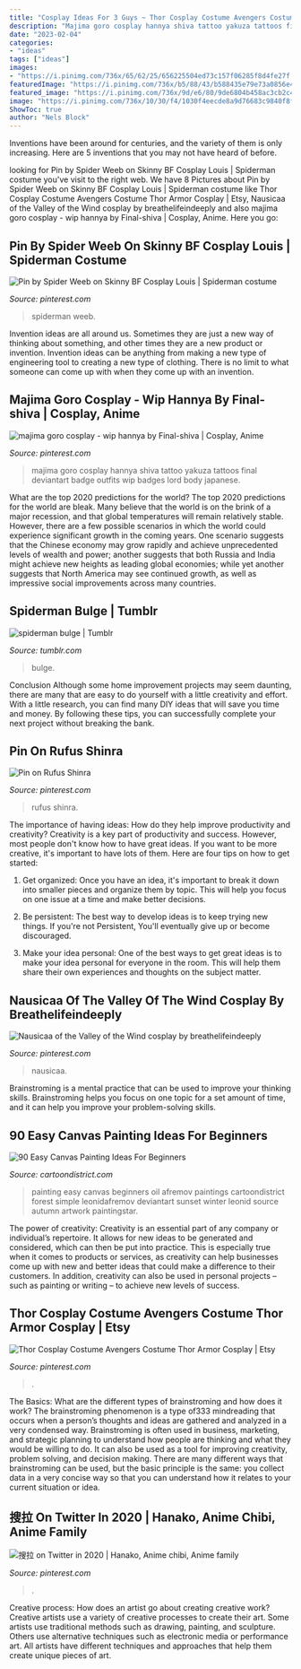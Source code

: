 ```yaml
---
title: "Cosplay Ideas For 3 Guys ~ Thor Cosplay Costume Avengers Costume Thor Armor Cosplay"
description: "Majima goro cosplay hannya shiva tattoo yakuza tattoos final deviantart badge outfits wip badges lord body japanese"
date: "2023-02-04"
categories:
- "ideas"
tags: ["ideas"]
images:
- "https://i.pinimg.com/736x/65/62/25/656225504ed73c157f06285f8d4fe27f.jpg"
featuredImage: "https://i.pinimg.com/736x/b5/88/43/b588435e79e73a0856e41ede3d2f736d.jpg"
featured_image: "https://i.pinimg.com/736x/9d/e6/80/9de6804b458ac3cb2c418dabaae10b6a.jpg"
image: "https://i.pinimg.com/736x/10/30/f4/1030f4eecde8a9d76683c9840f8f7467.jpg"
ShowToc: true
author: "Nels Block"
---
```



Inventions have been around for centuries, and the variety of them is only increasing. Here are 5 inventions that you may not have heard of before.

	

		
looking for Pin by Spider Weeb on Skinny BF Cosplay Louis | Spiderman costume you've visit to the right web. We have 8 Pictures about Pin by Spider Weeb on Skinny BF Cosplay Louis | Spiderman costume like Thor Cosplay Costume Avengers Costume Thor Armor Cosplay | Etsy, Nausicaa of the Valley of the Wind cosplay by breathelifeindeeply and also majima goro cosplay - wip hannya by Final-shiva | Cosplay, Anime. Here you go:
		
    
## Pin By Spider Weeb On Skinny BF Cosplay Louis | Spiderman Costume

<img loading=lazy src="https://i.pinimg.com/736x/b5/88/43/b588435e79e73a0856e41ede3d2f736d.jpg" onerror="this.onerror=null;this.src='https://tse1.mm.bing.net/th?id=OIP.kkUhl1P3LngDAnCf7d8aowHaJ5&amp;pid=15.1';" alt="Pin by Spider Weeb on Skinny BF Cosplay Louis | Spiderman costume">

_Source: pinterest.com_

>spiderman weeb. 

	

Invention ideas are all around us. Sometimes they are just a new way of thinking about something, and other times they are a new product or invention. Invention ideas can be anything from making a new type of engineering tool to creating a new type of clothing. There is no limit to what someone can come up with when they come up with an invention.

    
## Majima Goro Cosplay - Wip Hannya By Final-shiva | Cosplay, Anime

<img loading=lazy src="https://i.pinimg.com/736x/bf/31/f1/bf31f17ce53e9033b2b89413941ea77a.jpg" onerror="this.onerror=null;this.src='https://tse3.mm.bing.net/th?id=OIP.ZrdKs_N3o28262zfWWZpQQHaJ4&amp;pid=15.1';" alt="majima goro cosplay - wip hannya by Final-shiva | Cosplay, Anime">

_Source: pinterest.com_

>majima goro cosplay hannya shiva tattoo yakuza tattoos final deviantart badge outfits wip badges lord body japanese. 

	

What are the top 2020 predictions for the world?
The top 2020 predictions for the world are bleak. Many believe that the world is on the brink of a major recession, and that global temperatures will remain relatively stable. However, there are a few possible scenarios in which the world could experience significant growth in the coming years. One scenario suggests that the Chinese economy may grow rapidly and achieve unprecedented levels of wealth and power; another suggests that both Russia and India might achieve new heights as leading global economies; while yet another suggests that North America may see continued growth, as well as impressive social improvements across many countries.

    
## Spiderman Bulge | Tumblr

<img loading=lazy src="https://66.media.tumblr.com/4e0fb1c31ad15eadbe97b67f9da6ae2e/tumblr_ogtjvibIHf1rusl01o2_500.png" onerror="this.onerror=null;this.src='https://tse4.mm.bing.net/th?id=OIP.JJIUVxoB1vEXIe5Q8PZdUAHaK3&amp;pid=15.1';" alt="spiderman bulge | Tumblr">

_Source: tumblr.com_

>bulge. 

	

Conclusion
Although some home improvement projects may seem daunting, there are many that are easy to do yourself with a little creativity and effort. With a little research, you can find many DIY ideas that will save you time and money. By following these tips, you can successfully complete your next project without breaking the bank.

    
## Pin On Rufus Shinra

<img loading=lazy src="https://i.pinimg.com/736x/e8/48/78/e8487816f967cb56f36b55f018bd5f04.jpg" onerror="this.onerror=null;this.src='https://tse1.mm.bing.net/th?id=OIP.5lmbjYLF3XPqqENvVUpICgHaLe&amp;pid=15.1';" alt="Pin on Rufus Shinra">

_Source: pinterest.com_

>rufus shinra. 

	

The importance of having ideas: How do they help improve productivity and creativity?
Creativity is a key part of productivity and success. However, most people don't know how to have great ideas. If you want to be more creative, it's important to have lots of them. Here are four tips on how to get started:
1. Get organized: Once you have an idea, it's important to break it down into smaller pieces and organize them by topic. This will help you focus on one issue at a time and make better decisions.

2. Be persistent: The best way to develop ideas is to keep trying new things. If you're not Persistent, You'll eventually give up or become discouraged.

3. Make your idea personal: One of the best ways to get great ideas is to make your idea personal for everyone in the room. This will help them share their own experiences and thoughts on the subject matter.

    
## Nausicaa Of The Valley Of The Wind Cosplay By Breathelifeindeeply

<img loading=lazy src="https://i.pinimg.com/736x/10/30/f4/1030f4eecde8a9d76683c9840f8f7467.jpg" onerror="this.onerror=null;this.src='https://tse4.mm.bing.net/th?id=OIP.ysO6WFr3rIY1b5Vbj0FMwQHaLE&amp;pid=15.1';" alt="Nausicaa of the Valley of the Wind cosplay by breathelifeindeeply">

_Source: pinterest.com_

>nausicaa. 

	

Brainstroming is a mental practice that can be used to improve your thinking skills. Brainstroming helps you focus on one topic for a set amount of time, and it can help you improve your problem-solving skills.

    
## 90 Easy Canvas Painting Ideas For Beginners

<img loading=lazy src="http://www.cartoondistrict.com/wp-content/uploads/2017/06/Easy-Canvas-Painting-Ideas-For-Beginners0121.jpg" onerror="this.onerror=null;this.src='https://tse1.mm.bing.net/th?id=OIP.VFeVfGBtVk_imz1mTnhccwHaJ7&amp;pid=15.1';" alt="90 Easy Canvas Painting Ideas For Beginners">

_Source: cartoondistrict.com_

>painting easy canvas beginners oil afremov paintings cartoondistrict forest simple leonidafremov deviantart sunset winter leonid source autumn artwork paintingstar. 

	

The power of creativity:
Creativity is an essential part of any company or individual’s repertoire. It allows for new ideas to be generated and considered, which can then be put into practice. This is especially true when it comes to products or services, as creativity can help businesses come up with new and better ideas that could make a difference to their customers. In addition, creativity can also be used in personal projects – such as painting or writing – to achieve new levels of success.

    
## Thor Cosplay Costume Avengers Costume Thor Armor Cosplay | Etsy

<img loading=lazy src="https://i.pinimg.com/736x/65/62/25/656225504ed73c157f06285f8d4fe27f.jpg" onerror="this.onerror=null;this.src='https://tse3.mm.bing.net/th?id=OIP.ZN4o_H1hFrQBnKTstY2IqQHaN4&amp;pid=15.1';" alt="Thor Cosplay Costume Avengers Costume Thor Armor Cosplay | Etsy">

_Source: pinterest.com_

>. 

	

The Basics: What are the different types of brainstroming and how does it work?
The brainstroming phenomenon is a type of333 mindreading that occurs when a person’s thoughts and ideas are gathered and analyzed in a very condensed way. Brainstroming is often used in business, marketing, and strategic planning to understand how people are thinking and what they would be willing to do. It can also be used as a tool for improving creativity, problem solving, and decision making. There are many different ways that brainstroming can be used, but the basic principle is the same: you collect data in a very concise way so that you can understand how it relates to your current situation or idea.

    
## 搜拉 On Twitter In 2020 | Hanako, Anime Chibi, Anime Family

<img loading=lazy src="https://i.pinimg.com/736x/9d/e6/80/9de6804b458ac3cb2c418dabaae10b6a.jpg" onerror="this.onerror=null;this.src='https://tse1.mm.bing.net/th?id=OIP.Wx8c2BF6AtEiDEROB340tgHaKe&amp;pid=15.1';" alt="搜拉 on Twitter in 2020 | Hanako, Anime chibi, Anime family">

_Source: pinterest.com_

>. 

	

Creative process: How does an artist go about creating creative work?
Creative artists use a variety of creative processes to create their art. Some artists use traditional methods such as drawing, painting, and sculpture. Others use alternative techniques such as electronic media or performance art. All artists have different techniques and approaches that help them create unique pieces of art.

